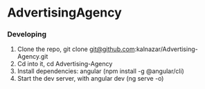 # AdvertisingAgency

### Developing

1. Clone the repo, git clone git@github.com:kalnazar/Advertising-Agency.git
2. Cd into it, cd Advertising-Agency
3. Install dependencies: angular (npm install -g @angular/cli)
4. Start the dev server, with angular dev (ng serve -o)
